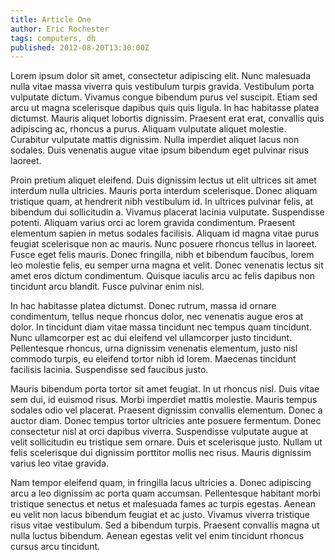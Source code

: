 ```yaml
---
title: Article One
author: Eric Rochester
tags: computers, dh
published: 2012-08-20T13:30:00Z
---
```


Lorem ipsum dolor sit amet, consectetur adipiscing elit. Nunc malesuada nulla
vitae massa viverra quis vestibulum turpis gravida. Vestibulum porta vulputate
dictum. Vivamus congue bibendum purus vel suscipit. Etiam sed arcu ut magna
scelerisque dapibus quis quis ligula. In hac habitasse platea dictumst. Mauris
aliquet lobortis dignissim. Praesent erat erat, convallis quis adipiscing ac,
rhoncus a purus. Aliquam vulputate aliquet molestie. Curabitur vulputate mattis
dignissim. Nulla imperdiet aliquet lacus non sodales. Duis venenatis augue
vitae ipsum bibendum eget pulvinar risus laoreet.

Proin pretium aliquet eleifend. Duis dignissim lectus ut elit ultrices sit amet
interdum nulla ultricies. Mauris porta interdum scelerisque. Donec aliquam
tristique quam, at hendrerit nibh vestibulum id. In ultrices pulvinar felis, at
bibendum dui sollicitudin a. Vivamus placerat lacinia vulputate. Suspendisse
potenti. Aliquam varius orci ac lorem gravida condimentum. Praesent elementum
sapien in metus sodales facilisis. Aliquam id magna vitae purus feugiat
scelerisque non ac mauris. Nunc posuere rhoncus tellus in laoreet. Fusce eget
felis mauris. Donec fringilla, nibh et bibendum faucibus, lorem leo molestie
felis, eu semper urna magna et velit. Donec venenatis lectus sit amet eros
dictum condimentum. Quisque iaculis arcu ac felis dapibus non tincidunt arcu
blandit. Fusce pulvinar enim nisl.

In hac habitasse platea dictumst. Donec rutrum, massa id ornare condimentum,
tellus neque rhoncus dolor, nec venenatis augue eros at dolor. In tincidunt
diam vitae massa tincidunt nec tempus quam tincidunt. Nunc ullamcorper est ac
dui eleifend vel ullamcorper justo tincidunt. Pellentesque rhoncus, urna
dignissim venenatis elementum, justo nisl commodo turpis, eu eleifend tortor
nibh id lorem. Maecenas tincidunt facilisis lacinia. Suspendisse sed faucibus
justo.

Mauris bibendum porta tortor sit amet feugiat. In ut rhoncus nisl. Duis vitae
sem dui, id euismod risus. Morbi imperdiet mattis molestie. Mauris tempus
sodales odio vel placerat. Praesent dignissim convallis elementum. Donec
a auctor diam. Donec tempus tortor ultricies ante posuere fermentum. Donec
consectetur nisl at orci dapibus viverra. Suspendisse vulputate augue at velit
sollicitudin eu tristique sem ornare. Duis et scelerisque justo. Nullam ut
felis scelerisque dui dignissim porttitor mollis nec risus. Mauris dignissim
varius leo vitae gravida.

Nam tempor eleifend quam, in fringilla lacus ultricies a. Donec adipiscing arcu
a leo dignissim ac porta quam accumsan. Pellentesque habitant morbi tristique
senectus et netus et malesuada fames ac turpis egestas. Aenean eu velit non
lacus bibendum feugiat et ac justo. Vivamus viverra tristique risus vitae
vestibulum. Sed a bibendum turpis. Praesent convallis magna ut nulla luctus
bibendum. Aenean egestas velit vel enim tincidunt rhoncus cursus arcu
tincidunt.
